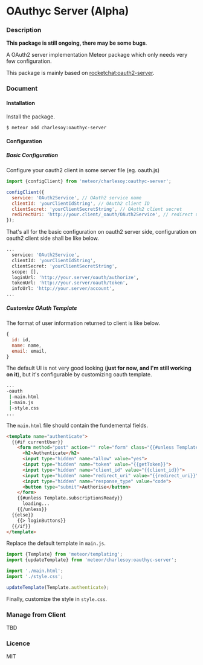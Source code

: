 # OAuthyc Server (Alpha)

### Description

**This package is still ongoing, there may be some bugs**.

A OAuth2 server implementation Meteor package which only needs very few configuration.

This package is mainly based on [rocketchat:oauth2-server][1].

### Document

#### Installation

Install the package.

```bash
$ meteor add charlesoy:oauthyc-server
```

#### Configuration

##### Basic Configuration

Configure your oauth2 client in some server file (eg. oauth.js)

```javascript
import {configClient} from 'meteor/charlesoy:oauthyc-server';

configClient({
  service: 'OAuth2Service', // OAuth2 service name
  clientId: 'yourClientIdString', // OAuth2 client ID
  clientSecret: 'yourClientSecretString', // OAuth2 client secret
  redirectUri: 'http://your.client/_oauth/OAuth2Service', // redirect uri
});
```

That's all for the basic configuration on oauth2 server side, configuration on oauth2 client side shall be like below. 

```bash
...
  service: 'OAuth2Service',
  clientId: 'yourClientIdString',
  clientSecret: 'yourClientSecretString',
  scope: [],
  loginUrl: 'http://your.server/oauth/authorize',
  tokenUrl: 'http://your.server/oauth/token',
  infoUrl: 'http://your.server/account',
...
```

##### Customize OAuth Template

The format of user information returned to client is like below.

```javascript
{
  id: id,
  name: name,
  email: email,
}
```

The default UI is not very good looking (**just for now, and I'm still working on it**), but it's configurable by customizing oauth template.

```bash
...
-oauth
 |-main.html
 |-main.js
 |-style.css
...
```

The ```main.html``` file should contain the fundemental fields.

```html
<template name="authenticate">
  {{#if currentUser}}
    <form method="post" action="" role="form" class="{{#unless Template.subscriptionsReady}}hidden{{/unless}}">
      <h2>Authenticate</h2>
      <input type="hidden" name="allow" value="yes">
      <input type="hidden" name="token" value="{{getToken}}">
      <input type="hidden" name="client_id" value="{{client_id}}">
      <input type="hidden" name="redirect_uri" value="{{redirect_uri}}">
      <input type="hidden" name="response_type" value="code">
      <button type="submit">Authorise</button>
    </form>
    {{#unless Template.subscriptionsReady}}
      loading...
    {{/unless}}
  {{else}}
    {{> loginButtons}}
  {{/if}}
</template>
```

Replace the default template in ```main.js```.

```javascript
import {Template} from 'meteor/templating';
import {updateTemplate} from 'meteor/charlesoy:oauthyc-server';

import './main.html';
import './style.css';

updateTemplate(Template.authenticate);
```

Finally, customize the style in ```style.css```.

### Manage from Client

TBD

### Licence

MIT

[1]: https://atmospherejs.com/rocketchat/oauth2-server